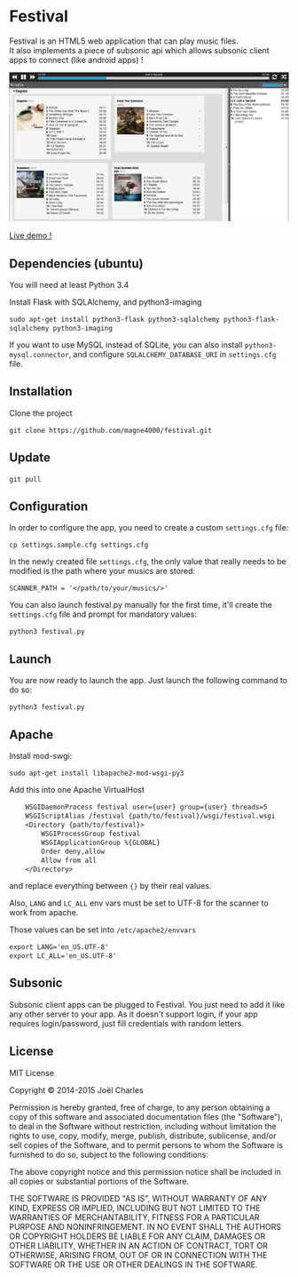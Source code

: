 Festival
========
Festival is an HTML5 web application that can play music files.  
It also implements a piece of subsonic api which allows subsonic client apps to connect (like android apps) !

![Webmusic screenshot](https://github.com/magne4000/magne4000.github.com/raw/master/images/festival.screen1.jpg)

[Live demo !](http://getonmyhor.se:3000/)

Dependencies (ubuntu)
---------------------
You will need at least Python 3.4

Install Flask with SQLAlchemy, and python3-imaging

    sudo apt-get install python3-flask python3-sqlalchemy python3-flask-sqlalchemy python3-imaging

If you want to use MySQL instead of SQLite, you can also install `python3-mysql.connector`, and configure `SQLALCHEMY_DATABASE_URI` in `settings.cfg` file.

Installation
------------
Clone the project

    git clone https://github.com/magne4000/festival.git

Update
------------

    git pull

Configuration
-------------
In order to configure the app, you need to create a custom `settings.cfg` file:

    cp settings.sample.cfg settings.cfg

In the newly created file `settings.cfg`, the only value that really needs to be modified is the path where your musics are stored:

    SCANNER_PATH = '</path/to/your/musics/>'

You can also launch festival.py manually for the first time, it'll create the `settings.cfg` file and prompt for mandatory values:

    python3 festival.py

Launch
------
You are now ready to launch the app. Just launch the following command to do so:

    python3 festival.py

Apache
------
Install mod-swgi:

    sudo apt-get install libapache2-mod-wsgi-py3

Add this into one Apache VirtualHost
```
    WSGIDaemonProcess festival user={user} group={user} threads=5
    WSGIScriptAlias /festival {path/to/festival}/wsgi/festival.wsgi
    <Directory {path/to/festival}>
        WSGIProcessGroup festival
        WSGIApplicationGroup %{GLOBAL}
        Order deny,allow
        Allow from all
    </Directory>
```
and replace everything between `{}` by their real values.

Also, `LANG` and `LC_ALL` env vars must be set to UTF-8 for the scanner to work from apache.

Those values can be set into `/etc/apache2/envvars`

    export LANG='en_US.UTF-8'
    export LC_ALL='en_US.UTF-8'

Subsonic
--------
Subsonic client apps can be plugged to Festival. You just need to add it like any other server to your app.
As it doesn't support login, if your app requires login/password, just fill credentials with random letters.

License
-------
MIT License

Copyright © 2014-2015 Joël Charles

Permission is hereby granted, free of charge, to any person obtaining a copy of
this software and associated documentation files (the "Software"), to deal in
the Software without restriction, including without limitation the rights to
use, copy, modify, merge, publish, distribute, sublicense, and/or sell copies
of the Software, and to permit persons to whom the Software is furnished to do
so, subject to the following conditions:

The above copyright notice and this permission notice shall be included in all
copies or substantial portions of the Software.

THE SOFTWARE IS PROVIDED "AS IS", WITHOUT WARRANTY OF ANY KIND, EXPRESS OR
IMPLIED, INCLUDING BUT NOT LIMITED TO THE WARRANTIES OF MERCHANTABILITY,
FITNESS FOR A PARTICULAR PURPOSE AND NONINFRINGEMENT. IN NO EVENT SHALL THE
AUTHORS OR COPYRIGHT HOLDERS BE LIABLE FOR ANY CLAIM, DAMAGES OR OTHER
LIABILITY, WHETHER IN AN ACTION OF CONTRACT, TORT OR OTHERWISE, ARISING FROM,
OUT OF OR IN CONNECTION WITH THE SOFTWARE OR THE USE OR OTHER DEALINGS IN THE
SOFTWARE.
